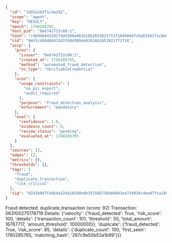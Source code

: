 ```json
{
  "id": "1d05a363f1c4a292",
  "scope": "agent",
  "key": "RESULT",
  "epoch": 1760288705,
  "host_pid": "9e6742732c60:1",
  "hash": "c4b9484433d1fddd309e682b18b26538217f2f164984dfcbe01561fac0d48abd",
  "cid": "QmV1c4b9484433d1fddd309e682b18b26538217f2f16",
  "aicp": {
    "prov": {
      "issuer": "9e6742732c60:1",
      "created_at": 1760288705,
      "method": "automated_fraud_detection",
      "vc_type": "VerifiableCredential"
    },
    "ucon": {
      "usage_constraints": [
        "no_pii_export",
        "audit_required"
      ],
      "purpose": "fraud_detection_analysis",
      "enforcement": "mandatory"
    },
    "eval": {
      "confidence": 1.0,
      "evidence_count": 0,
      "review_status": "pending",
      "evaluated_at": 1760288705
    }
  },
  "sources": [],
  "edges": [],
  "metrics": {},
  "thresholds": {},
  "tags": [
    "fraud",
    "duplicate_transaction",
    "risk_critical"
  ],
  "sig": "0241b0d7fa864a32da103d0e0b351566758a8d843ea734039c4ead7fca10e6c6"
}
```

Fraud detected: duplicate_transaction (score: 92)
Transaction: 063100275178719
Details: {'velocity': {'fraud_detected': True, 'risk_score': 100, 'details': {'transaction_count': 101, 'threshold': 50, 'total_amount': 16767717, 'amount_threshold': 10000000}}, 'duplicate': {'fraud_detected': True, 'risk_score': 85, 'details': {'duplicate_count': 100, 'first_seen': 1760285765, 'matching_hash': '267c9e50b53a1b99'}}}